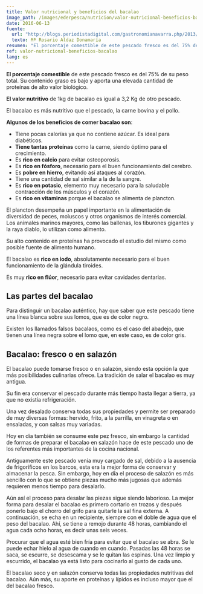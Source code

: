 ```yaml
---
title: Valor nutricional y beneficios del bacalao
image_path: /images/ederpesca/nutricion/valor-nutricional-beneficios-bacalao.jpg
date: 2016-06-13
fuente:
  url: "http://blogs.periodistadigital.com/gastronomianavarra.php/2013/06/20/valor-nutricional-y-beneficios-del-bacal"
  texto: Mª Rosario Aldaz Donamaría
resumen: "El porcentaje comestible de este pescado fresco es del 75% de su peso total. Su contenido graso es bajo y aporta una elevada cantidad de proteínas de alto valor biológico."
ref: valor-nutricional-beneficios-bacalao
lang: es
---
```


**El porcentaje comestible** de este pescado fresco es del 75% de su peso total. Su contenido graso es bajo y aporta una elevada cantidad de proteínas de alto valor biológico.

**El valor nutritivo** de 1kg de bacalao es igual a 3,2 Kg de otro pescado.

El bacalao es más nutritivo que el pescado, la carne bovina y el pollo.

**Algunos de los beneficios de comer bacalao son**:

- Tiene pocas calorías ya que no contiene azúcar. Es ideal para diabéticos.
- **Tiene tantas proteínas** como la carne, siendo óptimo para el crecimiento.
- Es **rico en calcio** para evitar osteoporosis.
- Es **rico en fósforo**, necesario para el buen funcionamiento del cerebro.
- Es **pobre en hierro**, evitando así ataques al corazón.
- Tiene una cantidad de sal similar a la de la sangre.
- Es **rico en potasio**, elemento muy necesario para la saludable contracción de los músculos y el corazón.
- Es **rico en vitaminas** porque el bacalao se alimenta de plancton.

El plancton desempeña un papel importante en la alimentación de diversidad de peces, moluscos y otros organismos de interés comercial. Los animales marinos mayores, como las ballenas, los tiburones gigantes y la raya diablo, lo utilizan como alimento.

Su alto contenido en proteínas ha provocado el estudio del mismo como posible fuente de alimento humano.

El bacalao es **rico en iodo**, absolutamente necesario para el buen funcionamiento de la glándula tiroides.

Es muy **rico en flúor**, necesario para evitar cavidades dentarias.

## Las partes del bacalao

Para distinguir un bacalao auténtico, hay que saber que este pescado tiene una línea blanca sobre sus lomos, que es de color negro.

Existen los llamados falsos bacalaos, como es el caso del abadejo, que tienen una línea negra sobre el lomo que, en este caso, es de color gris.

## Bacalao: fresco o en salazón

El bacalao puede tomarse fresco o en salazón, siendo esta opción la que más posibilidades culinarias ofrece. La tradición de salar el bacalao es muy antigua.

Su fin era conservar el pescado durante más tiempo hasta llegar a tierra, ya que no existía refrigeración.

Una vez desalado conserva todas sus propiedades y permite ser preparado de muy diversas formas: hervido, frito, a la parrilla, en vinagreta o en ensaladas, y con salsas muy variadas.

Hoy en día también se consume este pez fresco, sin embargo la cantidad de formas de preparar el bacalao en salazón hace de este pescado uno de los referentes más importantes de la cocina nacional.

Antiguamente este pescado venía muy cargado de sal, debido a la ausencia de frigoríficos en los barcos, esta era la mejor forma de conservar y almacenar la pesca. Sin embargo, hoy en día el proceso de salazón es más sencillo con lo que se obtiene piezas mucho más jugosas que además requieren menos tiempo para desalarlo.

Aún así el proceso para desalar las piezas sigue siendo laborioso. La mejor forma para desalar el bacalao es primero cortarlo en trozos y después ponerlo bajo el chorro del grifo para quitarle la sal fina externa. A continuación, se echa en un recipiente, siempre con el doble de agua que el peso del bacalao. Ahí, se tiene a remojo durante 48 horas, cambiando el agua cada ocho horas, es decir unas seis veces.

Procurar que el agua esté bien fría para evitar que el bacalao se abra. Se le puede echar hielo al agua de cuando en cuando. Pasadas las 48 horas se saca, se escurre, se desescama y se le quitan las espinas. Una vez limpio y escurrido, el bacalao ya está listo para cocinarlo al gusto de cada uno.

El bacalao seco y en salazón conserva todas las propiedades nutritivas del bacalao. Aún más, su aporte en proteínas y lípidos es incluso mayor que el del bacalao fresco.
